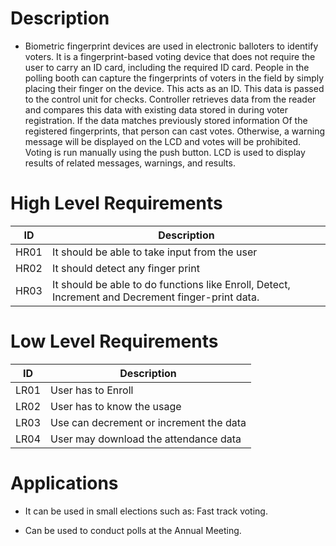 # Description
*  Biometric fingerprint devices are used in electronic balloters to identify voters. It is a fingerprint-based voting device that does not require the user to carry an ID card, including the required ID card. People in the polling booth can capture the fingerprints of voters in the field by simply placing their finger on the device. This acts as an ID.
 This data is  passed to the control unit for  checks. Controller  retrieves data from the reader and compares this  data with  existing data stored in during voter registration. If the data matches previously stored information Of the registered fingerprints, that person can cast  votes. Otherwise, a warning message will be displayed on the LCD and  votes will be prohibited. Voting is run manually using the push button. LCD is used to display results of related messages, warnings, and  results.
# High Level Requirements

|ID |	Description|
|-------|-----------------------------------------|
|HR01|It should be able to take input from the user|
|HR02|It should detect any finger print|
|HR03|It should be able to do functions like Enroll, Detect, Increment and Decrement finger-print data.|


# Low Level Requirements

|ID |	Description|
|---------|---------------------------------|
|LR01|User has to Enroll |
|LR02|User has to know the usage|
|LR03|Use can decrement or increment the data||
|LR04|User may download the attendance data |

# Applications

*  It can be used in small elections such as: Fast track voting.
 
 * Can be used to conduct  polls at the Annual Meeting.
